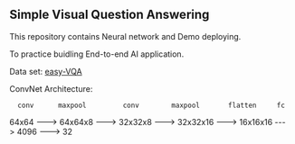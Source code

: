 ## Simple Visual Question Answering 

This repository contains Neural network and Demo deploying.

To practice buidling End-to-end AI application. 

Data set: [easy-VQA](https://github.com/vzhou842/easy-VQA)

ConvNet Architecture:

	  conv		maxpool			conv 		maxpool		  flatten	  fc
64x64 ---> 64x64x8 ---> 32x32x8 ---> 32x32x16 ---> 16x16x16 ---> 4096 ---> 32
